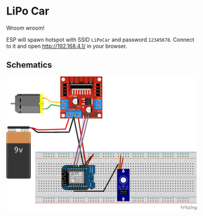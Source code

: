 # LiPo Car

Wroom wroom!

ESP will spawn hotspot with SSID `LiPoCar` and password `12345678`. Connect to it and open http://192.168.4.1/ in your browser.

## Schematics

![Schematics](schematics.png)
